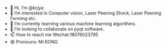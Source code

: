 - 👋 Hi, I’m @kcjya
- 👀 I’m interested in Computer vision, Laser Peening Shock, Laser Peening Forming etc.
- 🌱 I’m currently learning various machine learning algorithms.
- 💞️ I’m looking to collaborate on pyqt software.
- 📫 How to reach me Wechat:18076023795
- 😄 Pronouns: Mr.KONG

<!---
kcjya/kcjya is a ✨ special ✨ repository because its `README.md` (this file) appears on your GitHub profile.
You can click the Preview link to take a look at your changes.
--->
